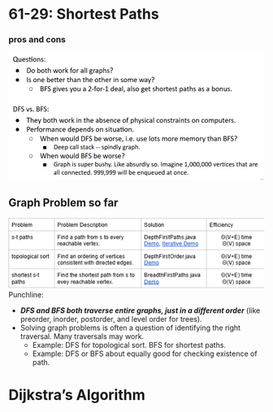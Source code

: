 # 61-29: Shortest Paths


### pros and cons
![alt text](image.png)

## Graph Problem so far
![alt text](image-1.png)
Punchline:
- ***DFS and BFS both traverse entire graphs, just in a different order*** (like preorder, inorder, postorder, and level order for trees).
- Solving graph problems is often a question of identifying the right traversal. Many traversals may work.
  - Example: DFS for topological sort. BFS for shortest paths.
  - Example: DFS or BFS about equally good for checking existence of path.

# Dijkstra’s Algorithm

